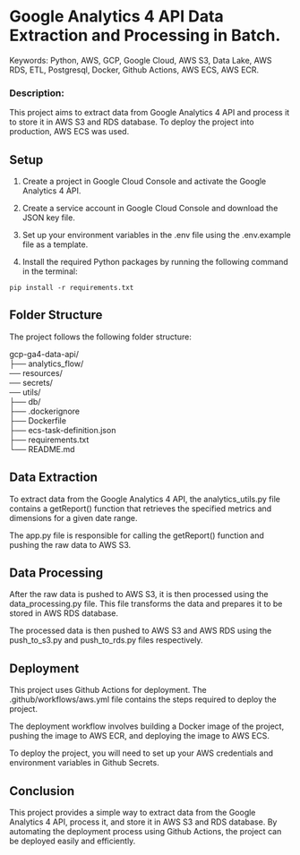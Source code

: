 # Google Analytics 4 API Data Extraction and Processing in Batch.
Keywords: Python, AWS, GCP, Google Cloud, AWS S3, Data Lake, AWS RDS, ETL, Postgresql, Docker, Github Actions, AWS ECS, AWS ECR.


### Description:
This project aims to extract data from Google Analytics 4 API and process it to store it in AWS S3 and RDS database. To deploy the project into production, AWS ECS was used.

## Setup
1. Create a project in Google Cloud Console and activate the Google Analytics 4 API.

2. Create a service account in Google Cloud Console and download the JSON key file.

3. Set up your environment variables in the .env file using the .env.example file as a template.

4. Install the required Python packages by running the following command in the terminal:

`pip install -r requirements.txt`

## Folder Structure
The project follows the following folder structure:
 
gcp-ga4-data-api/ <br>
├── analytics_flow/ <br>
  ── resources/ <br>
  ── secrets/ <br>
  ── utils/ <br>
├── db/ <br>
├── .dockerignore <br>
├── Dockerfile<br>
├── ecs-task-definition.json<br>
├── requirements.txt<br>
└── README.md<br>

## Data Extraction
To extract data from the Google Analytics 4 API, the analytics_utils.py file contains a getReport() function that retrieves the specified metrics and dimensions for a given date range.

The app.py file is responsible for calling the getReport() function and pushing the raw data to AWS S3.

## Data Processing
After the raw data is pushed to AWS S3, it is then processed using the data_processing.py file. This file transforms the data and prepares it to be stored in AWS RDS database.

The processed data is then pushed to AWS S3 and AWS RDS using the push_to_s3.py and push_to_rds.py files respectively.

## Deployment
This project uses Github Actions for deployment. The .github/workflows/aws.yml file contains the steps required to deploy the project.

The deployment workflow involves building a Docker image of the project, pushing the image to AWS ECR, and deploying the image to AWS ECS.

To deploy the project, you will need to set up your AWS credentials and environment variables in Github Secrets.

## Conclusion
This project provides a simple way to extract data from the Google Analytics 4 API, process it, and store it in AWS S3 and RDS database. By automating the deployment process using Github Actions, the project can be deployed easily and efficiently.

